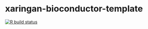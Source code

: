 
# xaringan-bioconductor-template

<!-- badges: start -->
[![R build status](https://github.com/kevinrue/xaringan-bioconductor-template/workflows/render/badge.svg)](https://github.com/kevinrue/xaringan-bioconductor-template/actions)
<!-- badges: end -->
